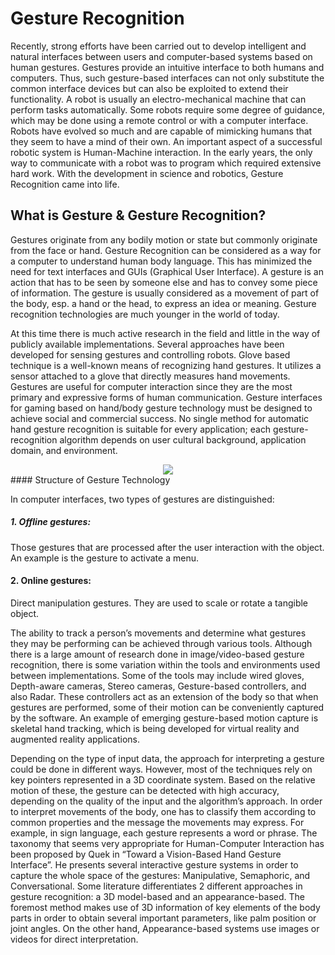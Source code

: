 


# Gesture Recognition 

Recently, strong efforts have been carried out to develop intelligent and natural interfaces between users and computer-based systems based on human gestures. Gestures provide an intuitive interface to both humans and computers. Thus, such gesture-based interfaces can not only substitute the common interface devices but can also be exploited to extend their functionality. A robot is usually an electro-mechanical machine that can perform tasks automatically. Some robots require some degree of guidance, which may be done using a remote control or with a computer interface. Robots have evolved so much and are capable of mimicking humans that they seem to have a mind of their own. An important aspect of a successful robotic system is Human-Machine interaction. In the early years, the only way to communicate with a robot was to program which required extensive hard work. With the development in science and robotics, Gesture Recognition came into life.

## What is Gesture & Gesture Recognition?
Gestures originate from any bodily motion or state but commonly originate from the face or hand. Gesture Recognition can be considered as a way for a computer to understand human body language. This has minimized the need for text interfaces and GUIs (Graphical User Interface). A gesture is an action that has to be seen by someone else and has to convey some piece of information. The gesture is usually considered as a movement of part of the body, esp. a hand or the head, to express an idea or meaning. Gesture recognition technologies are much younger in the world of today.

At this time there is much active research in the field and little in the way of publicly available implementations. Several approaches have been developed for sensing gestures and controlling robots. Glove based technique is a well-known means of recognizing hand gestures. It utilizes a sensor attached to a glove that directly measures hand movements.
Gestures are useful for computer interaction since they are the most primary and expressive forms of human communication. Gesture interfaces for gaming based on hand/body gesture technology must be designed to achieve social and commercial success. No single method for automatic hand gesture recognition is suitable for every application; each gesture-recognition algorithm depends on user cultural background, application domain, and environment.

<center><img src="https://github.com/SheenaMathew19/minimal/blob/master/gesturerecg.jpg"/></center>
#### Structure of Gesture Technology

In computer interfaces, two types of gestures are distinguished:
##### 1. Offline gestures: 
Those gestures that are processed after the user interaction with the object. An example is the gesture to activate a menu.
#### 2. Online gestures: 
Direct manipulation gestures. They are used to scale or rotate a tangible object.

The ability to track a person’s movements and determine what gestures they may be performing can be achieved through various tools. Although there is a large amount of research done in image/video-based gesture recognition, there is some variation within the tools and environments used between implementations. Some of the tools may include wired gloves, Depth-aware cameras, Stereo cameras, Gesture-based controllers, and also Radar. These controllers act as an extension of the body so that when gestures are performed, some of their motion can be conveniently captured by the software. An example of emerging gesture-based motion capture is skeletal hand tracking, which is being developed for virtual reality and augmented reality applications.

Depending on the type of input data, the approach for interpreting a gesture could be done in different ways. However, most of the techniques rely on key pointers represented in a 3D coordinate system. Based on the relative motion of these, the gesture can be detected with high accuracy, depending on the quality of the input and the algorithm’s approach.
In order to interpret movements of the body, one has to classify them according to common properties and the message the movements may express. For example, in sign language, each gesture represents a word or phrase. The taxonomy that seems very appropriate for Human-Computer Interaction has been proposed by Quek in “Toward a Vision-Based Hand Gesture Interface”. He presents several interactive gesture systems in order to capture the whole space of the gestures: Manipulative, Semaphoric, and Conversational. Some literature differentiates 2 different approaches in gesture recognition: a 3D model-based and an appearance-based. The foremost method makes use of 3D information of key elements of the body parts in order to obtain several important parameters, like palm position or joint angles. On the other hand, Appearance-based systems use images or videos for direct interpretation.

